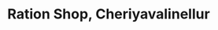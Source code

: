 ---
title: "Ration Shop, Cheriyavalinellur"
url: /cheriyavalinellur/ration-shop-cheriyavalinellur/
shop: convenience
---